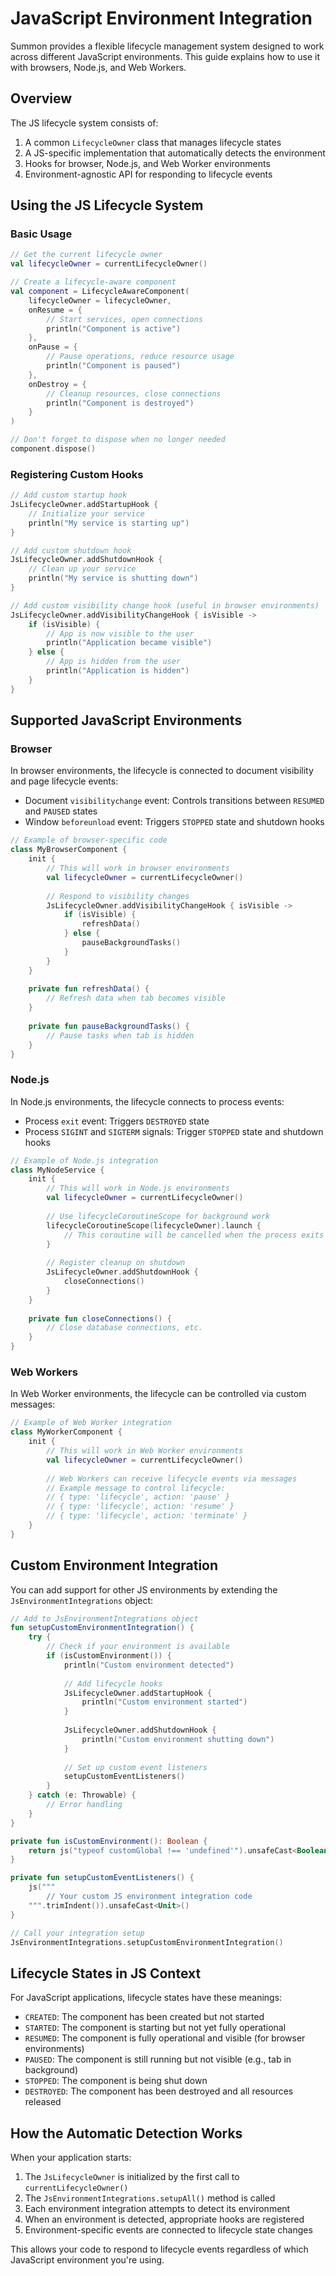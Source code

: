 # JavaScript Environment Integration

Summon provides a flexible lifecycle management system designed to work across different JavaScript environments. This guide explains how to use it with browsers, Node.js, and Web Workers.

## Overview

The JS lifecycle system consists of:

1. A common `LifecycleOwner` class that manages lifecycle states
2. A JS-specific implementation that automatically detects the environment
3. Hooks for browser, Node.js, and Web Worker environments
4. Environment-agnostic API for responding to lifecycle events

## Using the JS Lifecycle System

### Basic Usage

```kotlin
// Get the current lifecycle owner
val lifecycleOwner = currentLifecycleOwner()

// Create a lifecycle-aware component
val component = LifecycleAwareComponent(
    lifecycleOwner = lifecycleOwner,
    onResume = {
        // Start services, open connections
        println("Component is active")
    },
    onPause = {
        // Pause operations, reduce resource usage
        println("Component is paused")
    },
    onDestroy = {
        // Cleanup resources, close connections
        println("Component is destroyed")
    }
)

// Don't forget to dispose when no longer needed
component.dispose()
```

### Registering Custom Hooks

```kotlin
// Add custom startup hook
JsLifecycleOwner.addStartupHook {
    // Initialize your service
    println("My service is starting up")
}

// Add custom shutdown hook
JsLifecycleOwner.addShutdownHook {
    // Clean up your service
    println("My service is shutting down")
}

// Add custom visibility change hook (useful in browser environments)
JsLifecycleOwner.addVisibilityChangeHook { isVisible ->
    if (isVisible) {
        // App is now visible to the user
        println("Application became visible")
    } else {
        // App is hidden from the user
        println("Application is hidden") 
    }
}
```

## Supported JavaScript Environments

### Browser

In browser environments, the lifecycle is connected to document visibility and page lifecycle events:

- Document `visibilitychange` event: Controls transitions between `RESUMED` and `PAUSED` states
- Window `beforeunload` event: Triggers `STOPPED` state and shutdown hooks

```kotlin
// Example of browser-specific code
class MyBrowserComponent {
    init {
        // This will work in browser environments
        val lifecycleOwner = currentLifecycleOwner()
        
        // Respond to visibility changes
        JsLifecycleOwner.addVisibilityChangeHook { isVisible ->
            if (isVisible) {
                refreshData()
            } else {
                pauseBackgroundTasks()
            }
        }
    }
    
    private fun refreshData() {
        // Refresh data when tab becomes visible
    }
    
    private fun pauseBackgroundTasks() {
        // Pause tasks when tab is hidden
    }
}
```

### Node.js

In Node.js environments, the lifecycle connects to process events:

- Process `exit` event: Triggers `DESTROYED` state
- Process `SIGINT` and `SIGTERM` signals: Trigger `STOPPED` state and shutdown hooks

```kotlin
// Example of Node.js integration
class MyNodeService {
    init {
        // This will work in Node.js environments
        val lifecycleOwner = currentLifecycleOwner()
        
        // Use lifecycleCoroutineScope for background work
        lifecycleCoroutineScope(lifecycleOwner).launch {
            // This coroutine will be cancelled when the process exits
        }
        
        // Register cleanup on shutdown
        JsLifecycleOwner.addShutdownHook {
            closeConnections()
        }
    }
    
    private fun closeConnections() {
        // Close database connections, etc.
    }
}
```

### Web Workers

In Web Worker environments, the lifecycle can be controlled via custom messages:

```kotlin
// Example of Web Worker integration
class MyWorkerComponent {
    init {
        // This will work in Web Worker environments
        val lifecycleOwner = currentLifecycleOwner()
        
        // Web Workers can receive lifecycle events via messages
        // Example message to control lifecycle:
        // { type: 'lifecycle', action: 'pause' }
        // { type: 'lifecycle', action: 'resume' }
        // { type: 'lifecycle', action: 'terminate' }
    }
}
```

## Custom Environment Integration

You can add support for other JS environments by extending the `JsEnvironmentIntegrations` object:

```kotlin
// Add to JsEnvironmentIntegrations object
fun setupCustomEnvironmentIntegration() {
    try {
        // Check if your environment is available
        if (isCustomEnvironment()) {
            println("Custom environment detected")
            
            // Add lifecycle hooks
            JsLifecycleOwner.addStartupHook {
                println("Custom environment started")
            }
            
            JsLifecycleOwner.addShutdownHook {
                println("Custom environment shutting down")
            }
            
            // Set up custom event listeners
            setupCustomEventListeners()
        }
    } catch (e: Throwable) {
        // Error handling
    }
}

private fun isCustomEnvironment(): Boolean {
    return js("typeof customGlobal !== 'undefined'").unsafeCast<Boolean>()
}

private fun setupCustomEventListeners() {
    js("""
        // Your custom JS environment integration code
    """.trimIndent()).unsafeCast<Unit>()
}

// Call your integration setup
JsEnvironmentIntegrations.setupCustomEnvironmentIntegration()
```

## Lifecycle States in JS Context

For JavaScript applications, lifecycle states have these meanings:

- `CREATED`: The component has been created but not started
- `STARTED`: The component is starting but not yet fully operational
- `RESUMED`: The component is fully operational and visible (for browser environments)
- `PAUSED`: The component is still running but not visible (e.g., tab in background)
- `STOPPED`: The component is being shut down
- `DESTROYED`: The component has been destroyed and all resources released

## How the Automatic Detection Works

When your application starts:

1. The `JsLifecycleOwner` is initialized by the first call to `currentLifecycleOwner()`
2. The `JsEnvironmentIntegrations.setupAll()` method is called
3. Each environment integration attempts to detect its environment
4. When an environment is detected, appropriate hooks are registered
5. Environment-specific events are connected to lifecycle state changes

This allows your code to respond to lifecycle events regardless of which JavaScript environment you're using. 